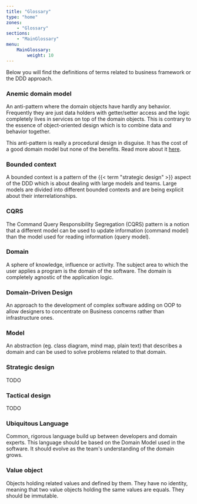 ```yaml
---
title: "Glossary"
type: "home"
zones:
    - "Glossary"
sections:
    - "MainGlossary"
menu:
    MainGlossary:
        weight: 10
---
```


Below you will find the definitions of terms related to business framework or the DDD approach.

### Anemic domain model

An anti-pattern where the domain objects have hardly any behavior. Frequently they are just data holders with
getter/setter access and the logic completely lives in services on top of the domain objects. This is contrary to the 
essence of object-oriented design which is to combine data and behavior together.  

This anti-pattern is really a procedural design in disguise. It has the cost of a good domain model but none of the benefits.
Read more about it [here](http://martinfowler.com/bliki/AnemicDomainModel.html).

### Bounded context

A bounded context is a pattern of the {{< term "strategic design" >}} aspect of the DDD which is about dealing with large
models and teams. Large models are divided into different bounded contexts and are being explicit about their 
interrelationships.

### CQRS

The Command Query Responsibility Segregation (CQRS) pattern is a notion that a different model can be used to update
information (command model) than the model used for reading information (query model). 

### Domain 

A sphere of knowledge, influence or activity. The subject area to which the user applies a program is the 
domain of the software. The domain is completely agnostic of the application logic.

### Domain-Driven Design

An approach to the development of complex software adding on OOP to allow designers to concentrate on Business concerns rather than infrastructure ones.

### Model

An abstraction (eg. class diagram, mind map, plain text) that describes a domain and can be used to solve 
problems related to that domain.

### Strategic design

TODO

### Tactical design

TODO

### Ubiquitous Language

Common, rigorous language build up between developers and domain experts. This language should be based on the Domain 
Model used in the software. It should evolve as the team's understanding of the domain grows.

### Value object

Objects holding related values and defined by them. They have no identity, meaning that two value objects holding the same 
values are equals. They should be immutable.